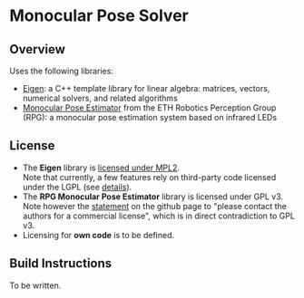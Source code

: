 # Monocular Pose Solver


## Overview
Uses the following libraries:
- [Eigen](https://eigen.tuxfamily.org): a C++ template library for linear algebra: matrices, vectors, numerical solvers, and related algorithms
- [Monocular Pose Estimator](https://github.com/uzh-rpg/rpg_monocular_pose_estimator) from the ETH Robotics Perception Group (RPG): a monocular pose estimation system based on infrared LEDs


## License
- The **Eigen** library is [licensed under MPL2](https://eigen.tuxfamily.org/index.php?title=Main_Page#License).<br>
  Note that currently, a few features rely on third-party code licensed under the LGPL (see [details](https://eigen.tuxfamily.org/index.php?title=Main_Page#License)).
- The **RPG Monocular Pose Estimator** library is licensed under GPL v3.<br>
  Note however the [statement](https://github.com/uzh-rpg/rpg_monocular_pose_estimator#disclaimer-and-license) on the github page to "please contact the authors for a commercial license", which is in direct contradiction to GPL v3.
- Licensing for **own code** is to be defined.


## Build Instructions
To be written.

